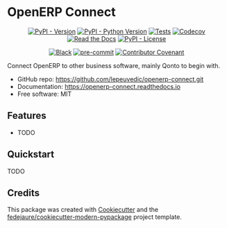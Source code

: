 
# OpenERP Connect


<div align="center">

[![PyPI - Version](https://img.shields.io/pypi/v/openerp-connect.svg)](https://pypi.python.org/pypi/openerp-connect)
[![PyPI - Python Version](https://img.shields.io/pypi/pyversions/openerp-connect.svg)](https://pypi.python.org/pypi/openerp-connect)
[![Tests](https://github.com/lepeuvedic/openerp-connect/workflows/tests/badge.svg)](https://github.com/lepeuvedic/openerp-connect/actions?workflow=tests)
[![Codecov](https://codecov.io/gh/lepeuvedic/openerp-connect/branch/main/graph/badge.svg)](https://codecov.io/gh/lepeuvedic/openerp-connect)
[![Read the Docs](https://readthedocs.org/projects/openerp-connect/badge/)](https://openerp-connect.readthedocs.io/)
[![PyPI - License](https://img.shields.io/pypi/l/openerp-connect.svg)](https://pypi.python.org/pypi/openerp-connect)

[![Black](https://img.shields.io/badge/code%20style-black-000000.svg)](https://github.com/psf/black)
[![pre-commit](https://img.shields.io/badge/pre--commit-enabled-brightgreen?logo=pre-commit&logoColor=white)](https://github.com/pre-commit/pre-commit)
[![Contributor Covenant](https://img.shields.io/badge/Contributor%20Covenant-2.0-4baaaa.svg)](https://www.contributor-covenant.org/version/2/0/code_of_conduct/)

</div>


Connect OpenERP to other business software, mainly Qonto to begin with.


* GitHub repo: <https://github.com/lepeuvedic/openerp-connect.git>
* Documentation: <https://openerp-connect.readthedocs.io>
* Free software: MIT


## Features

* TODO

## Quickstart

TODO

## Credits

This package was created with [Cookiecutter][cookiecutter] and the [fedejaure/cookiecutter-modern-pypackage][cookiecutter-modern-pypackage] project template.

[cookiecutter]: https://github.com/cookiecutter/cookiecutter
[cookiecutter-modern-pypackage]: https://github.com/fedejaure/cookiecutter-modern-pypackage
